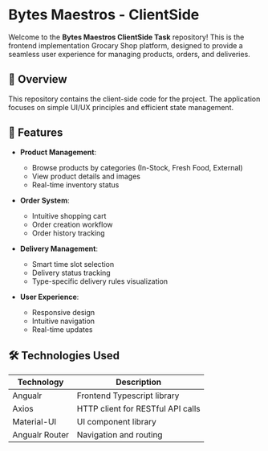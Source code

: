# Bytes Maestros - ClientSide

Welcome to the **Bytes Maestros ClientSide Task** repository! This is the frontend implementation Grocary Shop platform, designed to provide a seamless user experience for managing products, orders, and deliveries.

## 📌 Overview

This repository contains the client-side code for the project. The application focuses on simple UI/UX principles and efficient state management.

## 🌟 Features

- **Product Management**:
  - Browse products by categories (In-Stock, Fresh Food, External)
  - View product details and images
  - Real-time inventory status

- **Order System**:
  - Intuitive shopping cart
  - Order creation workflow
  - Order history tracking

- **Delivery Management**:
  - Smart time slot selection
  - Delivery status tracking
  - Type-specific delivery rules visualization

- **User Experience**:
  - Responsive design
  - Intuitive navigation
  - Real-time updates


## 🛠️ Technologies Used

| Technology       | Description                         |
|------------------|-------------------------------------|
| Angualr          | Frontend Typescript library         |
| Axios            | HTTP client for RESTful API calls   |
| Material-UI      | UI component library                |
| Angualr Router   | Navigation and routing              |


